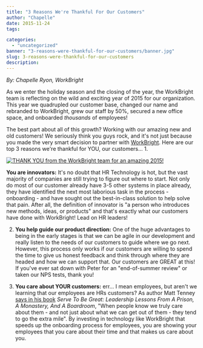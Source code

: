 ```yaml
---
title: "3 Reasons We're Thankful For Our Customers"
author: "Chapelle"
date: 2015-11-24
tags:

categories:
  - "uncategorized"
banner: "3-reasons-were-thankful-for-our-customers/banner.jpg"
slug: 3-reasons-were-thankful-for-our-customers
description: 
---
```

_By: Chapelle Ryon, WorkBright_  
  
As we enter the holiday season and the closing of the year, the WorkBright team is reflecting on the wild and exciting year of 2015 for our organization. This year we quadrupled our customer base, changed our name and rebranded to WorkBright, grew our staff by 50%, secured a new office space, and onboarded _thousands_ of employees!  
  
The best part about all of this growth? Working with our amazing new and old customers! We seriously think you guys rock, and it's not just because you made the very smart decision to partner with [WorkBright](http://www.workbright.com). Here are our top 3 reasons we're thankful for YOU, our customers...
1.   
  
  
  
[![THANK YOU from the WorkBright team for an amazing 2015!](/images/blog/3-reasons-were-thankful-for-our-customers/WorkBright-Team-225x300.jpg)](https://workbright.com/wp-content/uploads/2015/11/WorkBright-Team.jpg)  
  
  
  
**You are innovators:** It's no doubt that HR Technology is hot, but the vast majority of companies are still trying to figure out where to start. Not only do most of our customer already have 3-5 other systems in place already, they have identified the next most laborious task in the process - onboarding - and have sought out the best-in-class solution to help solve that pain. After all, the definition of innovator is "a person who introduces new methods, ideas, or products" and that's exactly what our customers have done with WorkBright! Lead on HR leaders!

2. **You help guide our product direction:** One of the huge advantages to being in the early stages is that we can be agile in our development and really listen to the needs of our customers to guide where we go next. However, this process only works if our customers are willing to spend the time to give us honest feedback and think through where they are headed and how we can support that. Our customers are GREAT at this! If you've ever sat down with Peter for an "end-of-summer review" or taken our NPS tests, thank you!

3. **You care about YOUR customers:** err... I mean employees, but aren't we learning that our employees are HRs customers? As author Matt Tenney [says in his book](http://www.fastcompany.com/3047366/hit-the-ground-running/why-you-should-treat-your-employees-like-your-most-loyal-customers) _Serve To Be Great: Leadership Lessons From A Prison, A Monastery, And A Boardroom_, "When people know we truly care about them - and not just about what we can get out of them - they tend to go the extra mile". By investing in technology like WorkBright that speeds up the onboarding process for employees, you are showing your employees that you care about their time and that makes us care about you.



